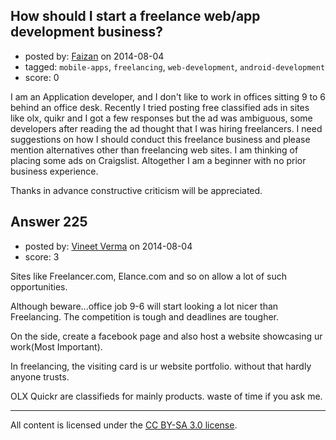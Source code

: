 ## How should I start a freelance web/app development business?

- posted by: [Faizan](https://stackexchange.com/users/4405247/faizan) on 2014-08-04
- tagged: `mobile-apps`, `freelancing`, `web-development`, `android-development`
- score: 0

<p>I am an Application developer, and I don't like to work in offices sitting 9 to 6 behind an office desk. Recently I tried posting free classified ads in sites like olx, quikr and I got a few responses but the ad was ambiguous, some developers after reading the ad thought that I was hiring freelancers. I need suggestions on how I should conduct this freelance business and please mention alternatives other than freelancing web sites. I am thinking of placing some ads on Craigslist. Altogether I am a beginner with no prior business experience. </p>

<p>Thanks in advance constructive criticism will be appreciated.</p>



## Answer 225

- posted by: [Vineet Verma](https://stackexchange.com/users/1038747/vineet-verma) on 2014-08-04
- score: 3

<p>Sites like Freelancer.com, Elance.com and so on allow a lot of such opportunities.</p>

<p>Although beware...office job 9-6 will start looking a lot nicer than Freelancing.
The competition is tough and deadlines are tougher.</p>

<p>On the side, create a facebook page and also host a website showcasing ur work(Most Important).</p>

<p>In freelancing, the visiting card is ur website portfolio. without that hardly anyone trusts.</p>

<p>OLX Quickr are classifieds for mainly products. waste of time if you ask me.</p>




---

All content is licensed under the [CC BY-SA 3.0 license](https://creativecommons.org/licenses/by-sa/3.0/).
